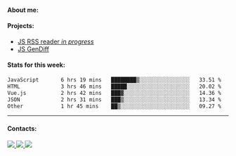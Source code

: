 #### About me:

#### Projects:
- [JS RSS reader *in progress*](https://github.com/GKoil/frontend-project-lvl3)
- [JS GenDiff](https://github.com/GKoil/GenDiff)

#### Stats for this week:
<!--START_SECTION:waka-->

```txt
JavaScript       6 hrs 19 mins   ████████▒░░░░░░░░░░░░░░░░   33.51 %
HTML             3 hrs 46 mins   █████░░░░░░░░░░░░░░░░░░░░   20.02 %
Vue.js           2 hrs 42 mins   ███▓░░░░░░░░░░░░░░░░░░░░░   14.36 %
JSON             2 hrs 31 mins   ███▒░░░░░░░░░░░░░░░░░░░░░   13.34 %
Other            1 hr 45 mins    ██▒░░░░░░░░░░░░░░░░░░░░░░   09.27 %
```

<!--END_SECTION:waka-->
---
#### Contacts:

<a target='_blank' title='LinkedIn' href="https://www.linkedin.com/in/gkoil/">
  <img src="https://img.shields.io/badge/LinkedIn-0077B5?style=for-the-badge&logo=linkedin&logoColor=white" />
</a>
<a target='_blank' title='Telegram' href="https://t.me/gkoil">
  <img src="https://img.shields.io/badge/Telegram-2CA5E0?style=for-the-badge&logo=telegram&logoColor=white" />
</a>
<a target='_blank' title='Gmail' href="mailto: gk.grigorev@gmail.com">
  <img src="https://img.shields.io/badge/Gmail-D14836?style=for-the-badge&logo=gmail&logoColor=white" />
</a>

